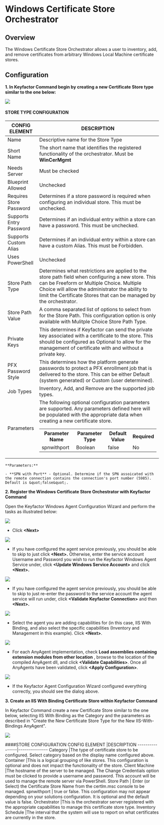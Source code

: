 # Windows Certificate Store Orchestrator 
## Overview
The Windows Certificate Store Orchestrator allows a user to inventory, add, and remove certificates from arbitrary Windows Local Machine certificate stores. 

## Configuration

**1. In Keyfactor Command begin by creating a new Certificate Store type similar to the one below:**

![](images/cert-store-type-config.png)

#### STORE TYPE CONFIGURATION
CONFIG ELEMENT	| DESCRIPTION
---------------------|------------------
Name	|Descriptive name for the Store Type
Short Name	|The short name that identifies the registered functionality of the orchestrator. Must be **WinCerMgmt**
Needs Server	|Must be checked
Blueprint Allowed	|Unchecked
Requires Store Password	|Determines if a store password is required when configuring an individual store.  This must be unchecked.
Supports Entry Password	|Determines if an individual entry within a store can have a password.  This must be unchecked.
Supports Custom Alias	|Determines if an individual entry within a store can have a custom Alias.  This must be Forbidden.
Uses PowerShell	|Unchecked
Store Path Type	|Determines what restrictions are applied to the store path field when configuring a new store.  This can be Freeform or Multiple Choice. Multiple Choice will allow the administrator the ability to limit the Certificate Stores that can be managed by the orchestrator. 
Store Path Value|A comma separated list of options to select from for the Store Path. This configuration option is only available with Mulitple Choice Store Path Type. 
Private Keys	|This determines if Keyfactor can send the private key associated with a certificate to the store.  This should be configured as Optional to allow for the management of certificate with and without a private key. 
PFX Password Style	|This determines how the platform generate passwords to protect a PFX enrollment job that is delivered to the store.  This can be either Default (system generated) or Custom (user determined).
Job Types	|Inventory, Add, and Remove are the supported job types. 
Parameters	|The following optional configuration parameters are supported. Any parameters defined here will be populated with the appropriate data when creating a new certificate store.<br/><table><tr><th>Parameter Name</th><th>Parameter Type</th><th>Default Value</th><th>Required</th></tr><tr><td>spnwithport</td><td>Boolean</td><td>false</td><td>No</td></tr></table>

    **Parameters:**

    - **SPN with Port** - Optional. Determine if the SPN assoicated with the remote connection contains the connection's port number (5985). Default is &quot;false&quot;.


**2. Register the Windows Certificate Store Orchestrator with Keyfactor Command**

Open the Keyfactor Windows Agent Configuration Wizard and perform the tasks as illustrated below:

![](images/kf-agent-config-1.png)

- Click **\<Next\>**

![](images/kf-agent-config-2.png)

- If you have configured the agent service previously, you should be able to skip to just click **\<Next\>.** Otherwise, enter the service account Username and Password you wish to run the Keyfactor Windows Agent Service under, click **\<Update Windows Service Account\>** and click **\<Next\>.**

![](images/kf-agent-config-3.png)

- If you have configured the agent service previously, you should be able to skip to just re-enter the password to the service account the agent service will run under, click **\<Validate Keyfactor Connection\>** and then **\<Next\>.**

![](images/kf-agent-config-4.png)

- Select the agent you are adding capabilities for (in this case, IIS With Binding, and also select the specific capabilities (Inventory and Management in this example). Click **\<Next\>**.

![](images/kf-agent-config-5.png)

- For each AnyAgent implementation, check **Load assemblies containing extension modules from other location** , browse to the location of the compiled AnyAgent dll, and click **\<Validate Capabilities\>**. Once all AnyAgents have been validated, click **\<Apply Configuration\>**.

![](images/kf-agent-config-6.png)

- If the Keyfactor Agent Configuration Wizard configured everything correctly, you should see the dialog above.


**3. Create an IIS With Binding Certificate Store within Keyfactor Command**

In Keyfactor Command create a new Certificate Store similar to the one below, selecting IIS With Binding as the Category and the parameters as described in &quot;Create the New Certificate Store Type for the New IIS-With-Bindings AnyAgent&quot;.

![](images/cert-store-config.png)

####STORE CONFIGURATION 
CONFIG ELEMENT	|DESCRIPTION
----------------|---------------
Category	|The type of certificate store to be configured. Select category based on the display name configured above.
Container	|This is a logical grouping of like stores. This configuration is optional and does not impact the functionality of the store.
Client Machine	|The hostname of the server to be managed. The Change Credentials option must be clicked to provide a username and password. This account will be used to manage the remote server via PowerShell.
Store Path	| Enter (or Select) the Certificate Store Name from the certlm.msc console to be managed. 
spnwithport | true or false.  This configuration may not appear depending on your solutions configuration.  It is optional and the default value is false. 
Orchestrator	|This is the orchestrator server registered with the appropriate capabilities to manage this certificate store type. 
Inventory Schedule	|The interval that the system will use to report on what certificates are currently in the store. 